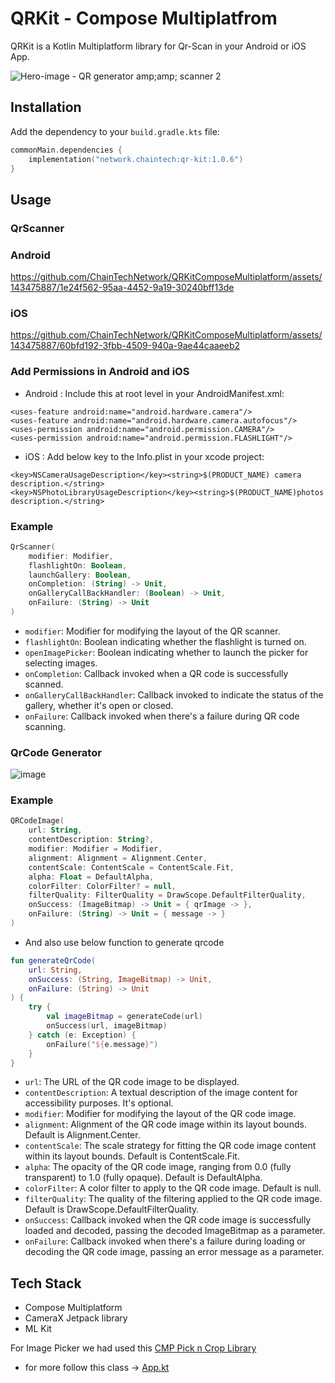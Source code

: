 # QRKit - Compose Multiplatfrom
QRKit is a Kotlin Multiplatform library for Qr-Scan in your Android or iOS App.

![Hero-image - QR generator  amp;amp; scanner 2](https://github.com/ChainTechNetwork/QRKitComposeMultiplatform/assets/143475887/b270c630-c4a4-49be-be53-d0b9693c0a80)

## Installation

Add the dependency to your `build.gradle.kts` file:

```kotlin
commonMain.dependencies {
    implementation("network.chaintech:qr-kit:1.0.6")
}
```

## Usage

### QrScanner

### Android
https://github.com/ChainTechNetwork/QRKitComposeMultiplatform/assets/143475887/1e24f562-95aa-4452-9a19-30240bff13de



### iOS
https://github.com/ChainTechNetwork/QRKitComposeMultiplatform/assets/143475887/60bfd192-3fbb-4509-940a-9ae44caaeeb2



### Add Permissions in Android and iOS

- Android : Include this at root level in your AndroidManifest.xml:

```
<uses-feature android:name="android.hardware.camera"/>
<uses-feature android:name="android.hardware.camera.autofocus"/>
<uses-permission android:name="android.permission.CAMERA"/>
<uses-permission android:name="android.permission.FLASHLIGHT"/>
```

- iOS : Add below key to the Info.plist in your xcode project:

```
<key>NSCameraUsageDescription</key><string>$(PRODUCT_NAME) camera description.</string>
<key>NSPhotoLibraryUsageDescription</key><string>$(PRODUCT_NAME)photos description.</string>
```

### Example

```kotlin
QrScanner(
    modifier: Modifier,
    flashlightOn: Boolean,
    launchGallery: Boolean,
    onCompletion: (String) -> Unit,
    onGalleryCallBackHandler: (Boolean) -> Unit,
    onFailure: (String) -> Unit
)
```

* `modifier`: Modifier for modifying the layout of the QR scanner.
* `flashlightOn`: Boolean indicating whether the flashlight is turned on.
* `openImagePicker`: Boolean indicating whether to launch the picker for selecting images.
* `onCompletion`: Callback invoked when a QR code is successfully scanned.
* `onGalleryCallBackHandler`: Callback invoked to indicate the status of the gallery, whether it's open or closed.
* `onFailure`: Callback invoked when there's a failure during QR code scanning.

### QrCode Generator

![image](https://github.com/ChainTechNetwork/QRKitComposeMultiplatform/assets/143475887/470f6547-5121-4c19-ab51-74c14bf284ba)

### Example

```kotlin
QRCodeImage(
    url: String,
    contentDescription: String?,
    modifier: Modifier = Modifier,
    alignment: Alignment = Alignment.Center,
    contentScale: ContentScale = ContentScale.Fit,
    alpha: Float = DefaultAlpha,
    colorFilter: ColorFilter? = null,
    filterQuality: FilterQuality = DrawScope.DefaultFilterQuality,
    onSuccess: (ImageBitmap) -> Unit = { qrImage -> },
    onFailure: (String) -> Unit = { message -> }
)
```

- And also use below function to generate qrcode

```kotlin
fun generateQrCode(
    url: String,
    onSuccess: (String, ImageBitmap) -> Unit,
    onFailure: (String) -> Unit
) {
    try {
        val imageBitmap = generateCode(url)
        onSuccess(url, imageBitmap)
    } catch (e: Exception) {
        onFailure("${e.message}")
    }
}
```

* `url`: The URL of the QR code image to be displayed.
* `contentDescription`: A textual description of the image content for accessibility purposes. It's optional.
* `modifier`: Modifier for modifying the layout of the QR code image.
* `alignment`: Alignment of the QR code image within its layout bounds. Default is Alignment.Center.
* `contentScale`: The scale strategy for fitting the QR code image content within its layout bounds. Default is ContentScale.Fit.
* `alpha`: The opacity of the QR code image, ranging from 0.0 (fully transparent) to 1.0 (fully opaque). Default is DefaultAlpha.
* `colorFilter`: A color filter to apply to the QR code image. Default is null.
* `filterQuality`: The quality of the filtering applied to the QR code image. Default is DrawScope.DefaultFilterQuality.
* `onSuccess`: Callback invoked when the QR code image is successfully loaded and decoded, passing the decoded ImageBitmap as a parameter.
* `onFailure`: Callback invoked when there's a failure during loading or decoding the QR code image, passing an error message as a parameter.


## Tech Stack
* Compose Multiplatform
* CameraX Jetpack library
* ML Kit

For Image Picker we had used this [CMP Pick n Crop Library](https://github.com/Chaintech-Network/CMP-image-pick-n-crop)

- for more follow this class -> [App.kt](https://github.com/ChainTechNetwork/QRKitComposeMultiplatform/blob/main/composeApp/src/commonMain/kotlin/chaintech/qrkit/demo/App.kt)
